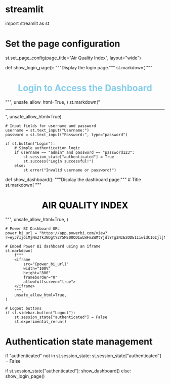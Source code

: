 # streamlit
import streamlit as st

# Set the page configuration
st.set_page_config(page_title="Air Quality Index", layout="wide")


def show_login_page():
    """Display the login page."""
    st.markdown(
        """
        <h1 style="text-align: center; color: skyblue;">
             Login to Access the Dashboard
        </h1>
        """,
        unsafe_allow_html=True,
    )
    st.markdown("<hr>", unsafe_allow_html=True)

    # Input fields for username and password
    username = st.text_input("Username:")
    password = st.text_input("Password:", type="password")

    if st.button("Login"):
        # Simple authentication logic
        if username == "admin" and password == "password123":
            st.session_state["authenticated"] = True
            st.success("Login successful!")
        else:
            st.error("Invalid username or password!")


def show_dashboard():
    """Display the dashboard page."""
    # Title
    st.markdown(
        """
        <h1 style="text-align: center; color: black;">
             AIR QUALITY INDEX
        </h1>
        """,
        unsafe_allow_html=True,
    )

    # Power BI Dashboard URL
    power_bi_url = "https://app.powerbi.com/view?r=eyJrIjoiMjNmZTk3NDgtY2Y5MS00ODIwLWFmZWMtYjdlYTg2NzE2ODE1IiwidCI6IjljNWMxZjUyLTRjNTgtNDJlMy05OGVjLWYzMWVmMzk1ZWViMiJ9"

    # Embed Power BI dashboard using an iframe
    st.markdown(
        f"""
        <iframe 
            src="{power_bi_url}" 
            width="100%" 
            height="800"
            frameborder="0" 
            allowfullscreen="true">
        </iframe>
        """,
        unsafe_allow_html=True,
    )

    # Logout buttons
    if st.sidebar.button("Logout"):
        st.session_state["authenticated"] = False
        st.experimental_rerun()


# Authentication state management
if "authenticated" not in st.session_state:
    st.session_state["authenticated"] = False

if st.session_state["authenticated"]:
    show_dashboard()
else:
    show_login_page()
